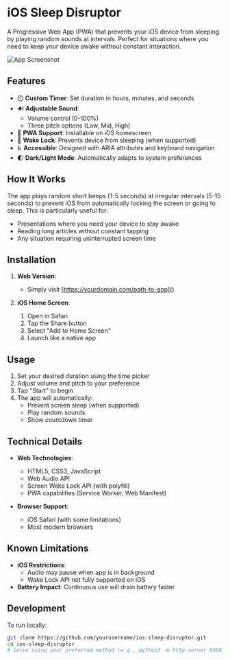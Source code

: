 # iOS Sleep Disruptor

A Progressive Web App (PWA) that prevents your iOS device from sleeping by playing random sounds at intervals. Perfect for situations where you need to keep your device awake without constant interaction.

![App Screenshot](screenshot.png) <!-- Add a screenshot if available -->

## Features

- ⏲️ **Custom Timer**: Set duration in hours, minutes, and seconds
- 🔊 **Adjustable Sound**:
  - Volume control (0-100%)
  - Three pitch options (Low, Mid, High)
- 📱 **PWA Support**: Installable on iOS homescreen
- 🔋 **Wake Lock**: Prevents device from sleeping (when supported)
- ♿ **Accessible**: Designed with ARIA attributes and keyboard navigation
- 🌓 **Dark/Light Mode**: Automatically adapts to system preferences

## How It Works

The app plays random short beeps (1-5 seconds) at irregular intervals (5-15 seconds) to prevent iOS from automatically locking the screen or going to sleep. This is particularly useful for:

- Presentations where you need your device to stay awake
- Reading long articles without constant tapping
- Any situation requiring uninterrupted screen time

## Installation

1. **Web Version**:
   - Simply visit [https://yourdomain.com/path-to-app]() <!-- Add your URL -->
   
2. **iOS Home Screen**:
   1. Open in Safari
   2. Tap the Share button
   3. Select "Add to Home Screen"
   4. Launch like a native app

## Usage

1. Set your desired duration using the time picker
2. Adjust volume and pitch to your preference
3. Tap "Start" to begin
4. The app will automatically:
   - Prevent screen sleep (when supported)
   - Play random sounds
   - Show countdown timer

## Technical Details

- **Web Technologies**:
  - HTML5, CSS3, JavaScript
  - Web Audio API
  - Screen Wake Lock API (with polyfill)
  - PWA capabilities (Service Worker, Web Manifest)

- **Browser Support**:
  - iOS Safari (with some limitations)
  - Most modern browsers

## Known Limitations

- **iOS Restrictions**:
  - Audio may pause when app is in background
  - Wake Lock API not fully supported on iOS
- **Battery Impact**: Continuous use will drain battery faster

## Development

To run locally:

```bash
git clone https://github.com/yourusername/ios-sleep-disruptor.git
cd ios-sleep-disruptor
# Serve using your preferred method (e.g., python3 -m http.server 8000)
